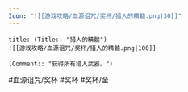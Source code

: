 ```yaml
---
Icon: "![[游戏攻略/血源诅咒/奖杯/猎人的精髓.png|30]]"
---
```

```ad-common-gold-trophy
title: (Title:: "猎人的精髓")
![[游戏攻略/血源诅咒/奖杯/猎人的精髓.png|100]]

(Comment:: "获得所有猎人武器。")
```

#血源诅咒/奖杯 #奖杯 #奖杯/金
